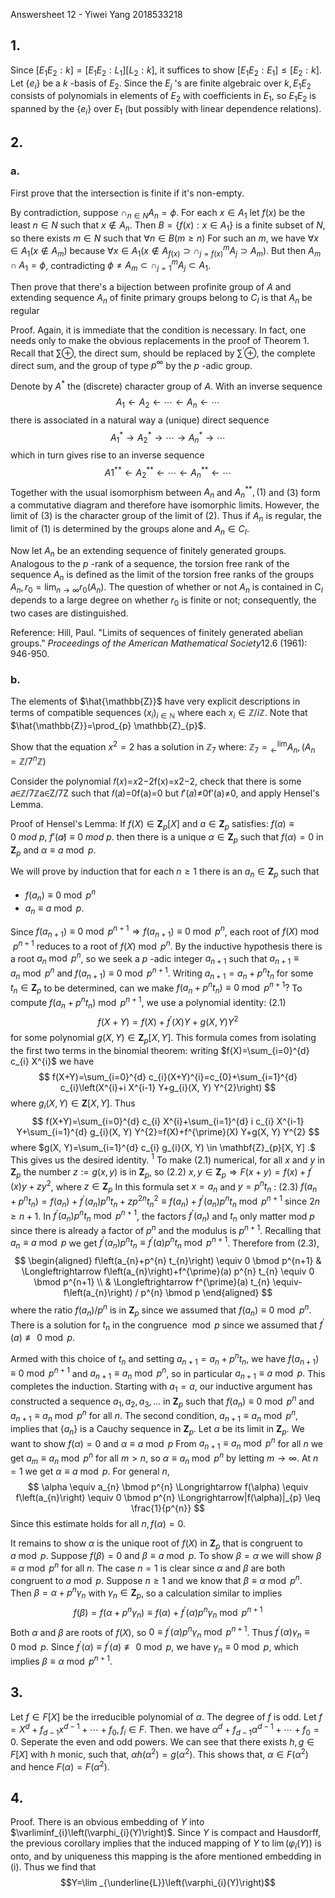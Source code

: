 Answersheet 12  - Yiwei Yang 2018533218

## 1.

Since $\left[E_{1} E _{2}: k\right]=\left[E_{1} E_{2}: L_{1}\right]\left[L_{2}: k\right]$, it suffices to show $\left[E_{1} E_{2}: E_{1}\right] \leq\left[E_{2}: k\right] .$ Let $\left\{e_{i}\right\}$ be a $k$ -basis of $E_{2}$. Since the $E_{j}$ 's are finite algebraic over $k, E_{1} E_{2}$ consists of polynomials in elements of $E_{2}$ with coefficients in $E_{1}$, so $E_{1} E_{2}$ is spanned by the $\left\{e_{i}\right\}$ over $E_{1}$ (but possibly with linear dependence relations). 



## 2.

### a.

First prove that the intersection is finite if it's non-empty.

By contradiction, suppose $\cap_{n \in N} A_{n}=\phi$. For each $x \in A_{1}$ let $f(x)$ be the least $n \in N$ such that $x \notin A_{n}$. Then $B=\left\{f(x): x \in A_{1}\right\}$ is a finite subset of $N$, so there exists $m \in N$ such that $\forall n \in B(m \geq n)$
For such an $m$, we have $\forall x \in A_{1}\left(x \notin A_{m}\right)$ because $\forall x \in A_{1}\left(x \notin A_{f(x)} \supset \cap_{j=f(x)}^{m} A_{j} \supset A_{m}\right)$. But
then $A_{m} \cap A_{1}=\phi$, contradicting $\phi \neq A_{m} \subset \cap_{j=1}^{m} A_{j} \subset A_{1}$.

Then prove that there's a bijection between profinite group of $A$ and extending sequence $A_n$ of finite primary groups belong  to $C_I$ is that $A_n$ be regular

Proof. Again, it is immediate that the condition is necessary. In fact, one needs only to make the obvious replacements in the proof of Theorem 1. Recall that $\sum \oplus$, the direct sum, should be replaced by $\sum^{\prime} \oplus$, the complete direct sum, and the group of type $p^{\infty}$ by the $p$ -adic group.

Denote by $A^{*}$ the (discrete) character group of $A .$ With an inverse sequence
$$
A_{1} \leftarrow A_{2} \leftarrow \cdots \leftarrow A_{n} \leftarrow \cdots
$$
there is associated in a natural way a (unique) direct sequence
$$
A_{1}^{*} \rightarrow A_{2}^{*} \rightarrow \cdots \rightarrow A_{n}^{*} \rightarrow \cdots
$$
which in turn gives rise to an inverse sequence
$$
A{1}^{* *} \leftarrow A_{2}^{* *} \leftarrow \cdots \leftarrow A_{n}^{* *} \leftarrow \cdots
$$
Together with the usual isomorphism between $A_{n}$ and $A_{n}^{* *},(1)$ and (3) form a commutative diagram and therefore have isomorphic limits. However, the limit of (3) is the character group of the limit of (2). Thus if $A_{n}$ is regular, the limit of (1) is determined by the groups alone and $A_{n} \in C_{I}$.

Now let $A_{n}$ be an extending sequence of finitely generated groups. Analogous to the $p$ -rank of a sequence, the torsion free rank of the sequence $A_{n}$ is defined as the limit of the torsion free ranks of the groups $A_{n}, r_{0}=\lim _{n \rightarrow \infty} r_{0}\left(A_{n}\right) .$ The question of whether or not $A_{n}$ is contained in $\mathrm{C}_{I}$ depends to a large degree on whether $r_{0}$ is finite or not; consequently, the two cases are distinguished.

Reference: Hill, Paul. "Limits of sequences of finitely generated abelian groups." *Proceedings of the American Mathematical Society*12.6 (1961): 946-950.

### b.

The elements of $\hat{\mathbb{Z}}$ have very explicit descriptions in terms of compatible sequences $\left(x_{i}\right)_{i \in \mathbb{N}}$ where each $x_{i} \in \mathbb{Z} / i \mathbb{Z}$. Note that $\hat{\mathbb{Z}}=\prod_{p} \mathbb{Z}_{p}$. 

Show that the equation $x^{2}=2$ has a solution in $\mathbb{Z}_{7}$ where: $\mathbb{Z}_{7}={^\lim_\longleftarrow } A_{n},\left(A_{n}=\mathbb{Z} / 7^{n} \mathbb{Z}\right)$

Consider the polynomial 𝑓(𝑥)=𝑥2−2f(x)=x2−2, check that there is some 𝑎∈ℤ/7ℤa∈Z/7Z such that 𝑓(𝑎)=0f(a)=0 but 𝑓′(𝑎)≠0f′(a)≠0, and apply Hensel's Lemma.

Proof of Hensel's Lemma: If $f(X) \in \mathbf{Z}_{p}[X]$ and $a \in \mathbf{Z}_{p}$ satisfies: $f(a)≡0\ mod\ p$, $f′(a)̸≡0\ mod\ p$. then there is a unique $\alpha \in \mathbf{Z}_{p}$ such that $f(\alpha)=0$ in $\mathbf{Z}_{p}$ and $\alpha \equiv a \bmod p .$

 We will prove by induction that for each $n \geq 1$ there is an $a_{n} \in \mathbf{Z}_{p}$ such that
- $f\left(a_{n}\right) \equiv 0 \bmod p^{n}$
- $a_{n} \equiv a \bmod p$.

Since $f\left(a_{n+1}\right) \equiv 0 \bmod p^{n+1} \Rightarrow f\left(a_{n+1}\right) \equiv 0 \bmod p^{n}$, each root of $f(X) \bmod p^{n+1}$ reduces
to a root of $f(X) \bmod p^{n}$. By the inductive hypothesis there is a root $a_{n} \bmod p^{n}$, so we seek a $p$ -adic integer $a_{n+1}$ such that $a_{n+1} \equiv a_{n} \bmod p^{n}$ and $f\left(a_{n+1}\right) \equiv 0 \bmod p^{n+1}$. Writing $a_{n+1}=a_{n}+p^{n} t_{n}$
for some $t_{n} \in \mathbf{Z}_{p}$ to be determined, can we make $f\left(a_{n}+p^{n} t_{n}\right) \equiv 0 \bmod p^{n+1} ?$
To compute $f\left(a_{n}+p^{n} t_{n}\right) \bmod p^{n+1}$, we use a polynomial identity:
$(2.1)$
$$
f(X+Y)=f(X)+f^{\prime}(X) Y+g(X, Y) Y^{2}
$$
for some polynomial $g(X, Y) \in \mathbf{Z}_{p}[X, Y] .$ This formula comes from isolating the first two terms in the binomial theorem: writing $f(X)=\sum_{i=0}^{d} c_{i} X^{i}$ we have
$$
f(X+Y)=\sum_{i=0}^{d} c_{i}(X+Y)^{i}=c_{0}+\sum_{i=1}^{d} c_{i}\left(X^{i}+i X^{i-1} Y+g_{i}(X, Y) Y^{2}\right)
$$
where $g_{i}(X, Y) \in \mathbf{Z}[X, Y] .$ Thus
$$
f(X+Y)=\sum_{i=0}^{d} c_{i} X^{i}+\sum_{i=1}^{d} i c_{i} X^{i-1} Y+\sum_{i=1}^{d} g_{i}(X, Y) Y^{2}=f(X)+f^{\prime}(X) Y+g(X, Y) Y^{2}
$$
where $g(X, Y)=\sum_{i=1}^{d} c_{i} g_{i}(X, Y) \in \mathbf{Z}_{p}[X, Y] .$ This gives us the desired identity. ${ }^{1}$ To make $(2.1)$ numerical, for all $x$ and $y$ in $\mathbf{Z}_{p}$ the number $z:=g(x, y)$ is in $\mathbf{Z}_{p}$, so
$(2.2)$
$x, y \in \mathbf{Z}_{p} \Longrightarrow F(x+y)=f(x)+f^{\prime}(x) y+z y^{2}$, where $z \in \mathbf{Z}_{p}$
In this formula set $x=a_{n}$ and $y=p^{n} t_{n}$ :
$(2.3)$
$f\left(a_{n}+p^{n} t_{n}\right)=f\left(a_{n}\right)+f^{\prime}\left(a_{n}\right) p^{n} t_{n}+z p^{2 n} t_{n}^{2} \equiv f\left(a_{n}\right)+f^{\prime}\left(a_{n}\right) p^{n} t_{n} \bmod p^{n+1}$
since $2 n \geq n+1 .$ In $f^{\prime}\left(a_{n}\right) p^{n} t_{n} \bmod p^{n+1}$, the factors $f^{\prime}\left(a_{n}\right)$ and $t_{n}$ only matter mod $p$ since there is already a factor of $p^{n}$ and the modulus is $p^{n+1}$. Recalling that $a_{n} \equiv a \bmod p$ we get $f^{\prime}\left(a_{n}\right) p^{n} t_{n} \equiv f^{\prime}(a) p^{n} t_{n} \bmod p^{n+1}$. Therefore from (2.3),
$$
\begin{aligned}
f\left(a_{n}+p^{n} t_{n}\right) \equiv 0 \bmod p^{n+1} & \Longleftrightarrow f\left(a_{n}\right)+f^{\prime}(a) p^{n} t_{n} \equiv 0 \bmod p^{n+1} \\
& \Longleftrightarrow f^{\prime}(a) t_{n} \equiv-f\left(a_{n}\right) / p^{n} \bmod p
\end{aligned}
$$
where the ratio $f\left(a_{n}\right) / p^{n}$ is in $\mathbf{Z}_{p}$ since we assumed that $f\left(a_{n}\right) \equiv 0 \bmod p^{n}$. There is a solution for $t_{n}$ in the congruence $\bmod p$ since we assumed that $f^{\prime}(a) \not \equiv 0 \bmod p$.

Armed with this choice of $t_{n}$ and setting $a_{n+1}=a_{n}+p^{n} t_{n}$, we have $f\left(a_{n+1}\right) \equiv 0 \bmod p^{n+1}$ and $a_{n+1} \equiv a_{n} \bmod p^{n}$, so in particular $a_{n+1} \equiv a \bmod p .$ This completes the induction. Starting with $a_{1}=a$, our inductive argument has constructed a sequence $a_{1}, a_{2}, a_{3}, \ldots$ in $\mathbf{Z}_{p}$ such that $f\left(a_{n}\right) \equiv 0 \bmod p^{n}$ and $a_{n+1} \equiv a_{n} \bmod p^{n}$ for all $n .$ The second condition, $a_{n+1} \equiv a_{n} \bmod p^{n}$, implies that $\left\{a_{n}\right\}$ is a Cauchy sequence in $\mathbf{Z}_{p} .$ Let $\alpha$ be its limit in $\mathbf{Z}_{p} .$ We want to show $f(\alpha)=0$ and $\alpha \equiv a \bmod p$ From $a_{n+1} \equiv a_{n} \bmod p^{n}$ for all $n$ we get $a_{m} \equiv a_{n} \bmod p^{n}$ for all $m>n$, so $\alpha \equiv a_{n} \bmod p^{n}$
by letting $m \rightarrow \infty .$ At $n=1$ we get $\alpha \equiv a \bmod p .$ For general $n$,
$$
\alpha \equiv a_{n} \bmod p^{n} \Longrightarrow f(\alpha) \equiv f\left(a_{n}\right) \equiv 0 \bmod p^{n} \Longrightarrow|f(\alpha)|_{p} \leq \frac{1}{p^{n}}
$$
Since this estimate holds for all $n, f(\alpha)=0$.

It remains to show $\alpha$ is the unique root of $f(X)$ in $\mathbf{Z}_{p}$ that is congruent to $a \bmod p$. Suppose $f(\beta)=0$ and $\beta \equiv a \bmod p$. To show $\beta=\alpha$ we will show $\beta \equiv \alpha \bmod p^{n}$ for all $n$. The case $n=1$ is clear since $\alpha$ and $\beta$ are both congruent to $a \bmod p$. Suppose $n \geq 1$ and we know that $\beta \equiv \alpha \bmod p^{n}$. Then $\beta=\alpha+p^{n} \gamma_{n}$ with $\gamma_{n} \in \mathbf{Z}_{p}$, so a calculation similar to implies
$$
f(\beta)=f\left(\alpha+p^{n} \gamma_{n}\right) \equiv f(\alpha)+f^{\prime}(\alpha) p^{n} \gamma_{n} \bmod p^{n+1}
$$
Both $\alpha$ and $\beta$ are roots of $f(X)$, so $0 \equiv f^{\prime}(\alpha) p^{n} \gamma_{n} \bmod p^{n+1}$. Thus $f^{\prime}(\alpha) \gamma_{n} \equiv 0 \bmod p$.
Since $f^{\prime}(\alpha) \equiv f^{\prime}(a) \not \equiv 0 \bmod p$, we have $\gamma_{n} \equiv 0 \bmod p$, which implies $\beta \equiv \alpha \bmod p^{n+1}$.

## 3.

Let $f\in F[X]$ be the irreducible polynomial of $\alpha.$ The degree of $f$ is odd. Let $f=X^{d}+f_{d-1} x^{d-1}+\cdots+f_{0}, f_{i} \in F$. Then. we have $\alpha^{d}+f_{d-1} \alpha^{d-1}+\cdots+f_{0}=0$. Seperate the even and odd powers. We can see that there exists $h, g \in F[X]$ with $h$ monic, such that, $\alpha h\left(\alpha^{2}\right)=g\left(\alpha^{2}\right)$. This shows that, $\alpha \in F\left(\alpha^{2}\right)$ and hence $F(\alpha)=F\left(\alpha^{2}\right)$.

## 4.

Proof. There is an obvious embedding of $Y$ into $\varliminf_{i}\left(\varphi_{i}(Y)\right)$. Since $Y$ is compact and Hausdorff, the previous corollary implies that the induced mapping of $Y$ to $\lim \left(\varphi_{i}(Y)\right)$ is onto, and by uniqueness this mapping is the afore mentioned embedding in (i). Thus we find that $$Y=\lim _{\underline{L}}\left(\varphi_{i}(Y)\right)$$
